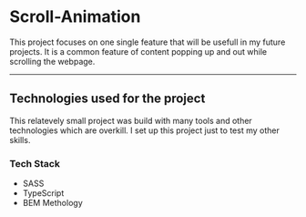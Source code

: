 # **Scroll-Animation**

This project focuses on one single feature that will be usefull in my future projects. It is a common feature of content popping up and out while scrolling the webpage.

---

## **Technologies used for the project**

This relatevely small project was build with many tools and other
technologies which are overkill. I set up this project just to test my other skills.

### **Tech Stack**

-   SASS
-   TypeScript
-   BEM Methology
